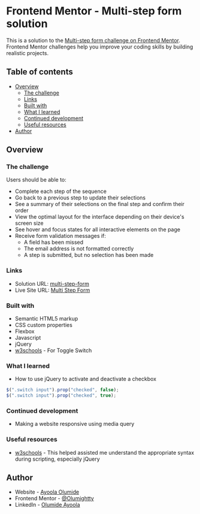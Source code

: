 # Frontend Mentor - Multi-step form solution

This is a solution to the [Multi-step form challenge on Frontend Mentor](https://www.frontendmentor.io/challenges/multistep-form-YVAnSdqQBJ). Frontend Mentor challenges help you improve your coding skills by building realistic projects. 

## Table of contents

- [Overview](#overview)
  - [The challenge](#the-challenge)
  - [Links](#links)
  - [Built with](#built-with)
  - [What I learned](#what-i-learned)
  - [Continued development](#continued-development)
  - [Useful resources](#useful-resources)
- [Author](#author)



## Overview

### The challenge

Users should be able to:

- Complete each step of the sequence
- Go back to a previous step to update their selections
- See a summary of their selections on the final step and confirm their order
- View the optimal layout for the interface depending on their device's screen size
- See hover and focus states for all interactive elements on the page
- Receive form validation messages if:
  - A field has been missed
  - The email address is not formatted correctly
  - A step is submitted, but no selection has been made


### Links

- Solution URL: [multi-step-form](https://github.com/Olumightty/multi-step-form)
- Live Site URL: [Multi Step Form](https://olumightty.github.io/multi-step-form/)


### Built with

- Semantic HTML5 markup
- CSS custom properties
- Flexbox
- Javascript
- jQuery
- [w3schools](https://www.w3schools.com/) - For Toggle Switch


### What I learned

- How to use jQuery to activate and deactivate a checkbox

```js
$(".switch input").prop("checked", false);
$(".switch input").prop("checked", true);
```


### Continued development

- Making a website responsive using media query

### Useful resources

- [w3schools](https://www.w3schools.com/) - This helped assisted me understand the appropriate syntax during scripting, especially jQuery



## Author

- Website - [Ayoola Olumide](https://github.com/Olumightty)
- Frontend Mentor - [@Olumightty](https://www.frontendmentor.io/profile/@Olumightty)
- LinkedIn - [Olumide Ayoola](https://www.linkedin.com/in/olumide-ayoola-094023276/)


